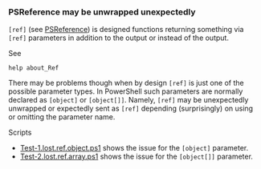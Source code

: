 
[PSReference]: https://docs.microsoft.com/en-us/dotnet/api/system.management.automation.psreference

### PSReference may be unwrapped unexpectedly

`[ref]` (see [PSReference]) is designed functions returning something via
`[ref]` parameters in addition to the output or instead of the output.

See

    help about_Ref

There may be problems though when by design `[ref]` is just one of the possible
parameter types. In PowerShell such parameters are normally declared as
`[object]` or `[object[]]`. Namely, `[ref]` may be unexpectedly unwrapped or
expectedly sent as `[ref]` depending (surprisingly) on using or omitting the
parameter name.

Scripts

- [Test-1.lost.ref.object.ps1](Test-1.lost.ref.object.ps1) shows the issue for the `[object]` parameter.
- [Test-2.lost.ref.array.ps1](Test-2.lost.ref.array.ps1) shows the issue for the `[object[]]` parameter.
